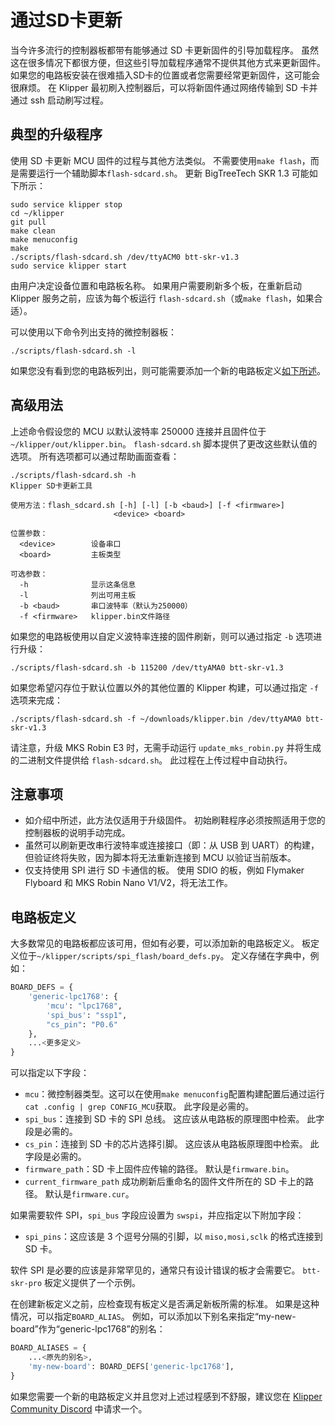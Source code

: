 # 通过SD卡更新

当今许多流行的控制器板都带有能够通过 SD 卡更新固件的引导加载程序。 虽然这在很多情况下都很方便，但这些引导加载程序通常不提供其他方式来更新固件。 如果您的电路板安装在很难插入SD卡的位置或者您需要经常更新固件，这可能会很麻烦。 在 Klipper 最初刷入控制器后，可以将新固件通过网络传输到 SD 卡并通过 ssh 启动刷写过程。

## 典型的升级程序

使用 SD 卡更新 MCU 固件的过程与其他方法类似。 不需要使用`make flash`，而是需要运行一个辅助脚本`flash-sdcard.sh`。 更新 BigTreeTech SKR 1.3 可能如下所示：

```
sudo service klipper stop
cd ~/klipper
git pull
make clean
make menuconfig
make
./scripts/flash-sdcard.sh /dev/ttyACM0 btt-skr-v1.3
sudo service klipper start
```

由用户决定设备位置和电路板名称。 如果用户需要刷新多个板，在重新启动 Klipper 服务之前，应该为每个板运行 `flash-sdcard.sh`（或`make flash`，如果合适）。

可以使用以下命令列出支持的微控制器板：

```
./scripts/flash-sdcard.sh -l
```

如果您没有看到您的电路板列出，则可能需要添加一个新的电路板定义[如下所述](#board-definitions)。

## 高级用法

上述命令假设您的 MCU 以默认波特率 250000 连接并且固件位于`~/klipper/out/klipper.bin`。 `flash-sdcard.sh` 脚本提供了更改这些默认值的选项。 所有选项都可以通过帮助画面查看：

```
./scripts/flash-sdcard.sh -h
Klipper SD卡更新工具

使用方法：flash_sdcard.sh [-h] [-l] [-b <baud>] [-f <firmware>]
                       <device> <board>

位置参数：
  <device>        设备串口
  <board>         主板类型

可选参数：
  -h              显示这条信息
  -l              列出可用主板
  -b <baud>       串口波特率（默认为250000）
  -f <firmware>   klipper.bin文件路径
```

如果您的电路板使用以自定义波特率连接的固件刷新，则可以通过指定 `-b` 选项进行升级：

```
./scripts/flash-sdcard.sh -b 115200 /dev/ttyAMA0 btt-skr-v1.3
```

如果您希望闪存位于默认位置以外的其他位置的 Klipper 构建，可以通过指定 `-f` 选项来完成：

```
./scripts/flash-sdcard.sh -f ~/downloads/klipper.bin /dev/ttyAMA0 btt-skr-v1.3
```

请注意，升级 MKS Robin E3 时，无需手动运行 `update_mks_robin.py` 并将生成的二进制文件提供给 `flash-sdcard.sh`。 此过程在上传过程中自动执行。

## 注意事项

- 如介绍中所述，此方法仅适用于升级固件。 初始刷鞋程序必须按照适用于您的控制器板的说明手动完成。
- 虽然可以刷新更改串行波特率或连接接口（即：从 USB 到 UART）的构建，但验证终将失败，因为脚本将无法重新连接到 MCU 以验证当前版本。
- 仅支持使用 SPI 进行 SD 卡通信的板。 使用 SDIO 的板，例如 Flymaker Flyboard 和 MKS Robin Nano V1/V2，将无法工作。

## 电路板定义

大多数常见的电路板都应该可用，但如有必要，可以添加新的电路板定义。 板定义位于`~/klipper/scripts/spi_flash/board_defs.py`。 定义存储在字典中，例如：

```python
BOARD_DEFS = {
    'generic-lpc1768': {
        'mcu': "lpc1768",
        'spi_bus': "ssp1",
        "cs_pin": "P0.6"
    },
    ...<更多定义>
}
```

可以指定以下字段：

- `mcu`：微控制器类型。这可以在使用`make menuconfig`配置构建配置后通过运行`cat .config | grep CONFIG_MCU`获取。 此字段是必需的。
- `spi_bus`：连接到 SD 卡的 SPI 总线。 这应该从电路板的原理图中检索。 此字段是必需的。
- `cs_pin`：连接到 SD 卡的芯片选择引脚。 这应该从电路板原理图中检索。 此字段是必需的。
- `firmware_path`：SD 卡上固件应传输的路径。 默认是`firmware.bin`。
- `current_firmware_path` 成功刷新后重命名的固件文件所在的 SD 卡上的路径。 默认是`firmware.cur`。

如果需要软件 SPI，`spi_bus` 字段应设置为 `swspi`，并应指定以下附加字段：

- `spi_pins`：这应该是 3 个逗号分隔的引脚，以 `miso,mosi,sclk` 的格式连接到 SD 卡。

软件 SPI 是必要的应该是非常罕见的，通常只有设计错误的板才会需要它。 `btt-skr-pro` 板定义提供了一个示例。

在创建新板定义之前，应检查现有板定义是否满足新板所需的标准。 如果是这种情况，可以指定`BOARD_ALIAS`。 例如，可以添加以下别名来指定“my-new-board”作为“generic-lpc1768”的别名：

```python
BOARD_ALIASES = {
    ...<原先的别名>,
    'my-new-board': BOARD_DEFS['generic-lpc1768'],
}
```

如果您需要一个新的电路板定义并且您对上述过程感到不舒服，建议您在 [Klipper Community Discord](Contact.md#discord) 中请求一个。
